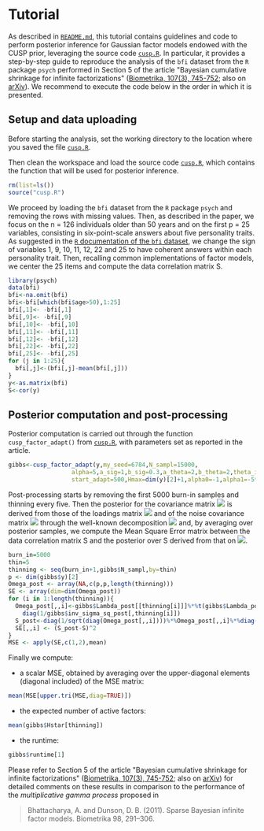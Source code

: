 # Tutorial
As described in [`README.md`](https://github.com/siriolegramanti/CUSP/blob/master/README.md), this tutorial contains guidelines and code to perform posterior inference for Gaussian factor models endowed with the CUSP prior, leveraging the source code [`cusp.R`](https://github.com/siriolegramanti/CUSP/blob/master/cusp.R). 
In particular, it provides a step-by-step guide to reproduce the analysis of the `bfi` dataset from the `R` package `psych` performed in Section 5 of the article "Bayesian cumulative shrinkage for infinite factorizations" ([Biometrika, 107(3), 745-752](https://academic.oup.com/biomet/advance-article-abstract/doi/10.1093/biomet/asaa008/5847840); also on [arXiv](http://arxiv.org/abs/1902.04349)).
We recommend to execute the code below in the order in which it is presented.

## Setup and data uploading
Before starting the analysis, set the working directory to the location where you saved the file [`cusp.R`](https://github.com/siriolegramanti/CUSP/blob/master/cusp.R).

Then clean the workspace and load the source code [`cusp.R`](https://github.com/siriolegramanti/CUSP/blob/master/cusp.R), which contains the function that will be used for posterior inference.
``` r
rm(list=ls())
source("cusp.R")
``` 

We proceed by loading the `bfi` dataset from the `R` package `psych` and removing the rows with missing values.
Then, as described in the paper, we focus on the n = 126 individuals
older than 50 years and on the first p = 25 variables, consisting in six-point-scale answers about five personality traits.
As suggested in the [`R` documentation of the `bfi` dataset](https://www.rdocumentation.org/packages/psych/versions/1.9.12.31/topics/bfi), we change the sign of variables 1, 9, 10, 11, 12, 22 and 25 to have coherent answers within each personality trait.
Then, recalling common implementations of factor models, we center the 25 items and compute the data correlation matrix S.
``` r
library(psych)
data(bfi)
bfi<-na.omit(bfi)
bfi<-bfi[which(bfi$age>50),1:25]
bfi[,1]<- -bfi[,1]
bfi[,9]<- -bfi[,9]
bfi[,10]<- -bfi[,10]
bfi[,11]<- -bfi[,11]
bfi[,12]<- -bfi[,12]
bfi[,22]<- -bfi[,22]
bfi[,25]<- -bfi[,25]
for (j in 1:25){
  bfi[,j]<-(bfi[,j]-mean(bfi[,j]))
}
y<-as.matrix(bfi)
S<-cor(y)
``` 

## Posterior computation and post-processing
Posterior computation is carried out through the function `cusp_factor_adapt()` from [`cusp.R`](https://github.com/siriolegramanti/CUSP/blob/master/cusp.R), with parameters set as reported in the article.
``` r
gibbs<-cusp_factor_adapt(y,my_seed=6784,N_sampl=15000,
                  alpha=5,a_sig=1,b_sig=0.3,a_theta=2,b_theta=2,theta_inf=0.05,
                  start_adapt=500,Hmax=dim(y)[2]+1,alpha0=-1,alpha1=-5*10^(-4))
```

Post-processing starts by removing the first 5000 burn-in samples and  thinning every five. Then the posterior for the covariance matrix <img src="https://render.githubusercontent.com/render/math?math=\Omega"> is derived from those of the loadings matrix <img src="https://render.githubusercontent.com/render/math?math=\Lambda"> and of the noise covariance matrix <img src="https://render.githubusercontent.com/render/math?math=\Sigma"> through the well-known decomposition <img src="https://render.githubusercontent.com/render/math?math=\Omega = \Lambda \Lambda^T %2B \Sigma"> and, by averaging over posterior samples, we compute the Mean Square Error matrix between the data correlation matrix S and the posterior over S derived from that on <img src="https://render.githubusercontent.com/render/math?math=\Omega">.
``` r
burn_in=5000
thin=5
thinning <- seq(burn_in+1,gibbs$N_sampl,by=thin)
p <- dim(gibbs$y)[2]
Omega_post <- array(NA,c(p,p,length(thinning)))
SE <- array(dim=dim(Omega_post))
for (i in 1:length(thinning)){
  Omega_post[,,i]<-gibbs$Lambda_post[[thinning[i]]]%*%t(gibbs$Lambda_post[[thinning[i]]])+
    diag(1/gibbs$inv_sigma_sq_post[,thinning[i]])
  S_post<-diag(1/sqrt(diag(Omega_post[,,i])))%*%Omega_post[,,i]%*%diag(1/sqrt(diag(Omega_post[,,i])))
  SE[,,i] <- (S_post-S)^2
}
MSE <- apply(SE,c(1,2),mean)
``` 

Finally we compute:

* a scalar MSE, obtained by averaging over the upper-diagonal elements (diagonal included) of the MSE matrix:
``` r
mean(MSE[upper.tri(MSE,diag=TRUE)])
``` 
* the expected number of active factors:
``` r
mean(gibbs$Hstar[thinning])
``` 

* the runtime:
``` r
gibbs$runtime[1]
``` 

Please refer to Section 5 of the article "Bayesian cumulative shrinkage for infinite factorizations" ([Biometrika, 107(3), 745-752](https://academic.oup.com/biomet/advance-article-abstract/doi/10.1093/biomet/asaa008/5847840); also on [arXiv](http://arxiv.org/abs/1902.04349)) for detailed comments on these results in comparison to the performance of the *multiplicative gamma process* proposed in 
> Bhattacharya, A. and Dunson, D. B. (2011). Sparse Bayesian infinite factor models. Biometrika 98, 291–306.
